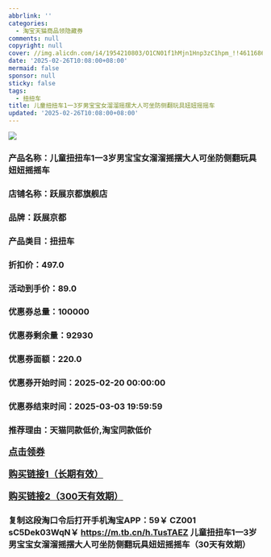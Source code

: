 ```yaml
---
abbrlink: ''
categories:
  - 淘宝天猫商品领隐藏券
comments: null
copyright: null
cover: //img.alicdn.com/i4/1954210803/O1CN01f1hMjn1Hnp3zC1hpm_!!4611686018427380723-0-item_pic.jpg
date: '2025-02-26T10:08:00+08:00'
mermaid: false
sponsor: null
sticky: false
tags:
  - 扭扭车
title: 儿童扭扭车1一3岁男宝宝女溜溜摇摆大人可坐防侧翻玩具妞妞摇摇车
updated: '2025-02-26T10:08:00+08:00'
--- 
```


![](//img.alicdn.com/i4/1954210803/O1CN01f1hMjn1Hnp3zC1hpm_!!4611686018427380723-0-item_pic.jpg)

### 产品名称：儿童扭扭车1一3岁男宝宝女溜溜摇摆大人可坐防侧翻玩具妞妞摇摇车
### 店铺名称：跃展京都旗舰店
### 品牌：跃展京都
### 产品类目：扭扭车
### 折扣价：497.0
### 活动到手价：89.0
### 优惠券总量：100000
### 优惠券剩余量：92930
### 优惠券面额：220.0
### 优惠券开始时间：2025-02-20 00:00:00	
### 优惠券结束时间：2025-03-03 19:59:59	
### 推荐理由：天猫同款低价,淘宝同款低价

<p style="font-size: 18px; font-weight: bold;">
  <a href="https://uland.taobao.com/coupon/edetail?e=vl3Wqv%2BP1kalhHvvyUNXZfh8CuWt5YH5OVuOuRD5gLJMmdsrkidbOWgpcJRl3wFwcV%2FlEyhmp8D%2BpOZVfLHbqRptaI%2FJjygFWiSAMdBydGTXzEpB9wQHTiyLX1harlaqg8IWwBfimGnZ4%2B2u45BhnCTsFs8hRhSMI%2BtaUgbudUxA%2B536asYsLU%2F9Zk7cDx8UI8pw0IfAr8DLF0qy5kNa9Ok9iQ%2F5fqQET3N%2Fb083ABHRvhijMLhcr2g8eGyYf0as%2BtwibKY2GWrJMCGameEmjXRSNWwu1llw%2FvGW0c2LLA7bnmW6Oci5LFQ6vbWvJzjNrR61%2B8m60q3JTE40kLCuKW2nO759ufRuonv6QcvcARY%3D&traceId=2166d8db17407296732636749d133b&union_lens=lensId%3AOPT%401740729683%40213d2d3b_0de7_1954b930ca3_a300%4001%40eyJmbG9vcklkIjo3MzM1NH0ie" target="_blank">点击领券</a>
</p>
<p style="font-size: 18px; font-weight: bold;">
  <a href="https://s.click.taobao.com/t?e=m%3D2%26s%3DIXWkrOnTgBBw4vFB6t2Z2ueEDrYVVa64K7Vc7tFgwiHjf2vlNIV67kkfnVn6TwKdVkTGlWTgx8n3ID%2FV1RqsF4wnCJeELi4I%2FIEn%2BS1IjHAB0ghlTd7WlZVm%2FOAUUFw71qrpxiwMoCNxc1AtbZGVS4VjbuzRP%2FOf2XaK4bXfN1QLZMqoQW%2BfuLV7Mh%2FzulIELQl9mEirfI8l%2BXERt8GcAMyS6CACSs1JvH8Y8ttnZSbwr3F6GvQvMaINv5xC%2BKFjDI2xKt7jVe2QMoWeZsSk9XB6Jd9pUfrR1KilmKsn0wzOwDMfXFgMfgFRklOcgvsdOv3lqrg5pNtxKmPmpIKZsA%3D%3D" target="_blank">购买链接1（长期有效）</a>
</p>
<p style="font-size: 18px; font-weight: bold;">
  <a href="https://s.click.taobao.com/bDRvOYs" target="_blank">购买链接2（300天有效期）</a>
</p>

### 复制这段淘口令后打开手机淘宝APP：59￥ CZ001 sC5Dek03WqN￥ https://m.tb.cn/h.TusTAEZ  儿童扭扭车1一3岁男宝宝女溜溜摇摆大人可坐防侧翻玩具妞妞摇摇车（30天有效期）
